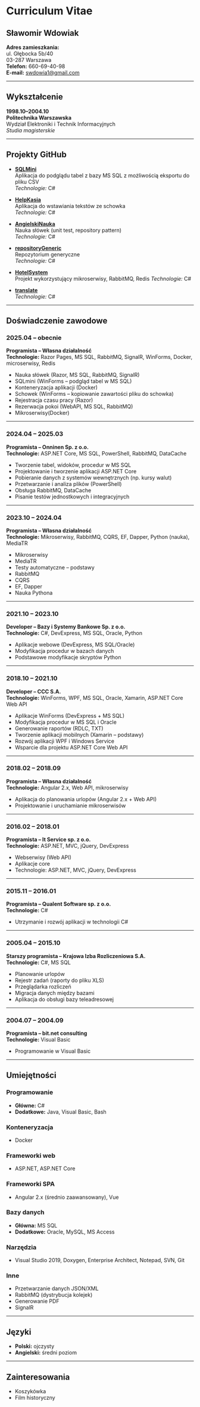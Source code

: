 # Curriculum Vitae

## Sławomir Wdowiak

**Adres zamieszkania:**  
ul. Głębocka 5b/40  
03-287 Warszawa  
**Telefon:** 660-69-40-98  
**E-mail:** swdowia1@gmail.com  

---

## Wykształcenie

**1998.10–2004.10**  
**Politechnika Warszawska**  
Wydział Elektroniki i Technik Informacyjnych  
*Studia magisterskie*

---
## Projekty GitHub

- [**SQLMini**](https://github.com/swdowia1/SQLMini)  
  Aplikacja do podglądu tabel z bazy MS SQL z możliwością eksportu do pliku CSV  
  *Technologie:* C#

- [**HelpKasia**](https://github.com/swdowia1/HelpKasia)  
  Aplikacja do wstawiania tekstów ze schowka  
  *Technologie:* C#

- [**AngielskiNauka**](https://github.com/swdowia1/AngielskiNauka)  
  Nauka słówek (unit test, repository pattern)  
  *Technologie:* C#

- [**repositoryGeneric**](https://github.com/swdowia1/repositoryGeneric)  
  Repozytorium generyczne  
  *Technologie:* C#

- [**HotelSystem**](https://github.com/swdowia1/HotelSystem)  
  Projekt wykorzystujący mikroserwisy, RabbitMQ, Redis
  *Technologie:* C#

- [**translate**](https://github.com/swdowia1/translate)  
  *Technologie:* C#

---
## Doświadczenie zawodowe

### **2025.04 – obecnie**  
**Programista – Własna działalność**  
**Technologie:** Razor Pages, MS SQL, RabbitMQ, SignalR, WinForms, Docker, microserwisy, Redis

- Nauka słówek (Razor, MS SQL, RabbitMQ, SignalR)  
- SQLmini (WinForms – podgląd tabel w MS SQL)  
- Konteneryzacja aplikacji (Docker)  
- Schowek (WinForms – kopiowanie zawartości pliku do schowka)  
- Rejestracja czasu pracy (Razor)  
- Rezerwacja pokoi (WebAPI, MS SQL, RabbitMQ)
- Mikroserwisy(Docker)

---

### **2024.04 – 2025.03**  
**Programista – Onninen Sp. z o.o.**  
**Technologie:** ASP.NET Core, MS SQL, PowerShell, RabbitMQ, DataCache

- Tworzenie tabel, widoków, procedur w MS SQL  
- Projektowanie i tworzenie aplikacji ASP.NET Core  
- Pobieranie danych z systemów wewnętrznych (np. kursy walut)  
- Przetwarzanie i analiza plików (PowerShell)  
- Obsługa RabbitMQ, DataCache  
- Pisanie testów jednostkowych i integracyjnych

---

### **2023.10 – 2024.04**  
**Programista – Własna działalność**  
**Technologie:** Mikroserwisy, RabbitMQ, CQRS, EF, Dapper, Python (nauka), MediaTR

- Mikroserwisy  
- MediaTR  
- Testy automatyczne – podstawy  
- RabbitMQ  
- CQRS  
- EF, Dapper  
- Nauka Pythona

---

### **2021.10 – 2023.10**  
**Developer – Bazy i Systemy Bankowe Sp. z o.o.**  
**Technologie:** C#, DevExpress, MS SQL, Oracle, Python

- Aplikacje webowe (DevExpress, MS SQL/Oracle)  
- Modyfikacja procedur w bazach danych  
- Podstawowe modyfikacje skryptów Python

---

### **2018.10 – 2021.10**  
**Developer – CCC S.A.**  
**Technologie:** WinForms, WPF, MS SQL, Oracle, Xamarin, ASP.NET Core Web API

- Aplikacje WinForms (DevExpress + MS SQL)  
- Modyfikacja procedur w MS SQL i Oracle  
- Generowanie raportów (RDLC, TXT)  
- Tworzenie aplikacji mobilnych (Xamarin – podstawy)  
- Rozwój aplikacji WPF i Windows Service  
- Wsparcie dla projektu ASP.NET Core Web API

---

### **2018.02 – 2018.09**  
**Programista – Własna działalność**  
**Technologie:** Angular 2.x, Web API, mikroserwisy

- Aplikacja do planowania urlopów (Angular 2.x + Web API)  
- Projektowanie i uruchamianie mikroserwisów

---

### **2016.02 – 2018.01**  
**Programista – It Service sp. z o.o.**  
**Technologie:** ASP.NET, MVC, jQuery, DevExpress

- Webserwisy (Web API)  
- Aplikacje core  
- Technologie: ASP.NET, MVC, jQuery, DevExpress

---

### **2015.11 – 2016.01**  
**Programista – Qualent Software sp. z o.o.**  
**Technologie:** C#

- Utrzymanie i rozwój aplikacji w technologii C#

---

### **2005.04 – 2015.10**  
**Starszy programista – Krajowa Izba Rozliczeniowa S.A.**  
**Technologie:** C#, MS SQL

- Planowanie urlopów  
- Rejestr zadań (raporty do pliku XLS)  
- Przeglądarka rozliczeń  
- Migracja danych między bazami  
- Aplikacja do obsługi bazy teleadresowej

---

### **2004.07 – 2004.09**  
**Programista – bit.net consulting**  
**Technologie:** Visual Basic

- Programowanie w Visual Basic

---

## Umiejętności

### Programowanie
- **Główne:** C#  
- **Dodatkowe:** Java, Visual Basic, Bash

### Konteneryzacja
- Docker

### Frameworki web
- ASP.NET, ASP.NET Core

### Frameworki SPA
- Angular 2.x (średnio zaawansowany), Vue

### Bazy danych
- **Główna:** MS SQL  
- **Dodatkowe:** Oracle, MySQL, MS Access

### Narzędzia
- Visual Studio 2019, Doxygen, Enterprise Architect, Notepad, SVN, Git

### Inne
- Przetwarzanie danych JSON/XML  
- RabbitMQ (dystrybucja kolejek)  
- Generowanie PDF  
- SignalR

---

## Języki

- **Polski:** ojczysty  
- **Angielski:** średni poziom

---

## Zainteresowania

- Koszykówka  
- Film historyczny

